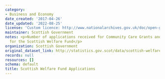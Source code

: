 ```yaml
---
category:
- Business and Economy
date_created: '2017-04-26'
date_updated: '2022-08-25'
license: 'Custom licence: http://www.nationalarchives.gov.uk/doc/open-government-licence/version/3/'
maintainer: Scottish Government
notes: <p>Number of applications received for Community Care Grants and Crisis Grants
  for the Scottish Welfare Fund</p>
organization: Scottish Government
original_dataset_link: http://statistics.gov.scot/data/scottish-welfare-fund-applications
records: null
resources: []
schema: default
title: Scottish Welfare Fund Applications
---
```

